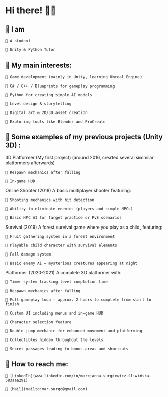 # Hi there! 👀🩷

## 🤍 I am
  
    💮 A student
  
    💮 Unity & Python Tutor

## 🤍 My main interests:

    💮 Game development (mainly in Unity, learning Unreal Engine)

    💮 C# / C++ / Blueprints for gameplay programming

    💮 Python for creating simple AI models

    💮 Level design & storytelling
 
    💮 Digital art & 2D/3D asset creation

    💮 Exploring tools like Blender and ProCreate

## 🤍 Some examples of my previous projects (Unity 3D) :

3D Platformer (My first project)
(around 2016, created several simmilar platformers afterwards)

    💮 Respawn mechanics after falling

    💮 In-game HUD

Online Shooter
(2018)
A basic multiplayer shooter featuring:

    💮 Shooting mechanics with hit detection

    💮 Ability to eliminate enemies (players and simple NPCs)

    💮 Basic NPC AI for target practice or PvE scenarios

Survival
(2019)
A forest survival game where you play as a child, featuring:

    💮 Fruit gathering system in a forest environment

    💮 Playable child character with survival elements

    💮 Fall damage system

    💮 Basic enemy AI – mysterious creatures appearing at night

Platformer
(2020-2021)
A complete 3D platformer with:
  
    💮 Timer system tracking level completion time

    💮 Respawn mechanics after falling

    💮 Full gameplay loop – approx. 2 hours to complete from start to finish

    💮 Custom UI including menus and in-game HUD

    💮 Character selection feature

    💮 Double jump mechanic for enhanced movement and platforming

    💮 Collectibles hidden throughout the levels

    💮 Secret passages leading to bonus areas and shortcuts
  
## 🤍 How to reach me:

    💮 [LinkedIn](www.linkedin.com/in/marcjanna-surgiewicz-śliwińska-583aaa291)
  
    💮 [Mail](mailto:mar.surgo@gmail.com)
